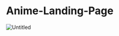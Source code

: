# Anime-Landing-Page

![Untitled](https://user-images.githubusercontent.com/108209653/177035881-61df1e98-59b5-4a14-a4ae-b0fd502e9271.png)

